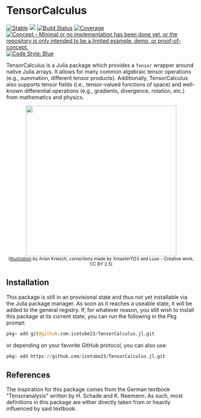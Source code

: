 # TensorCalculus

[![Stable](https://img.shields.io/badge/docs-stable-blue.svg)](https://icetube23.github.io/TensorCalculus.jl/stable)
[![](https://img.shields.io/badge/docs-dev-blue.svg)](https://icetube23.github.io/TensorCalculus.jl/dev)
[![Build Status](https://github.com/icetube23/TensorCalculus.jl/actions/workflows/CI.yml/badge.svg?branch=main)](https://github.com/icetube23/TensorCalculus.jl/actions/workflows/CI.yml?query=branch%3Amain)
[![Coverage](https://codecov.io/gh/icetube23/TensorCalculus.jl/branch/main/graph/badge.svg)](https://codecov.io/gh/icetube23/TensorCalculus.jl)
[![Concept – Minimal or no implementation has been done yet, or the repository is only intended to be a limited example, demo, or proof-of-concept.](https://www.repostatus.org/badges/latest/concept.svg)](https://www.repostatus.org/#concept)
[![Code Style: Blue](https://img.shields.io/badge/code%20style-blue-4495d1.svg)](https://github.com/invenia/BlueStyle)

TensorCalculus is a Julia package which provides a `Tensor` wrapper around native Julia arrays. It allows for many common algebraic tensor operations (e.g., summation, different tensor products). Additionally, TensorCalculus also supports tensor fields (i.e., tensor-valued functions of space) and well-known differential operations (e.g., gradients, divergence, rotation, etc.) from mathematics and physics.
<p align="center">
<img width="400px" src="https://user-images.githubusercontent.com/34234056/150592559-52d797ce-dd6e-4f2c-8b57-ea273e3285b5.svg"/><br>
  <sub>(<a href="https://commons.wikimedia.org/w/index.php?curid=651286">Illustration</a> by Arian Kriesch, corrections made by Xmaster1123 and Luxo - Creative work, CC BY 2.5)</sub>
</p>

## Installation

This package is still in an provisional state and thus not yet installable via the Julia package manager. As soon as it reaches a useable state, it will be added to the general registry. If, for whatever reason, you still wish to install this package at its current state, you can run the following in the Pkg prompt:
```julia
pkg> add git@github.com:icetube23/TensorCalculus.jl.git
```
or depending on your favorite GitHub protocol, you can also use:
```julia
pkg> add https://github.com/icetube23/TensorCalculus.jl.git
```

## References

The inspiration for this package comes from the German textbook "Tensoranalysis" written by H. Schade and K. Neemann. As such, most definitions in this package are either directly taken from or heavily influenced by said textbook.
